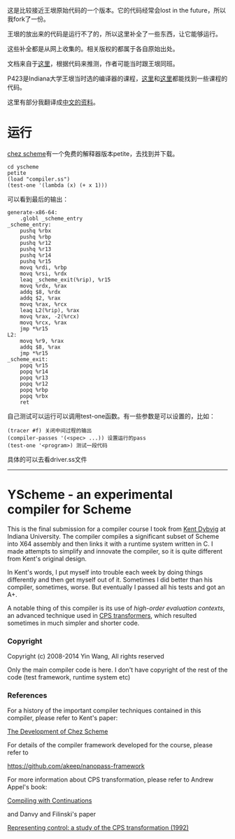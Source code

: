 这是比较接近王垠原始代码的一个版本。它的代码经常会lost in the future，所以我fork了一份。

王垠的放出来的代码是运行不了的，所以这里补全了一些东西，让它能够运行。

这些补全都是从网上收集的。相关版权的都属于各自原始出处。

文档来自于[这里](https://github.com/spiritbear/Grad-School-Code)，根据代码来推测，作者可能当时跟王垠同班。

P423是Indiana大学王垠当时选的编译器的课程，[这里](https://github.com/srwaggon/p423)和[这里](https://github.com/keyanzhang/p423-compiler)都能找到一些课程的代码。

这里有部分我翻译成[中文的资料](http://zenlife.tk/nanopass0.md)。


# 运行

[chez scheme](http://www.scheme.com/)有一个免费的解释器版本petite，去找到并下载。

    cd yscheme
    petite
    (load "compiler.ss")
    (test-one '(lambda (x) (+ x 1)))

可以看到最后的输出：

    generate-x86-64:
        .globl _scheme_entry
    _scheme_entry:
        pushq %rbx
        pushq %rbp
        pushq %r12
        pushq %r13
        pushq %r14
        pushq %r15
        movq %rdi, %rbp
        movq %rsi, %rdx
        leaq _scheme_exit(%rip), %r15
        movq %rdx, %rax
        addq $8, %rdx
        addq $2, %rax
        movq %rax, %rcx
        leaq L2(%rip), %rax
        movq %rax, -2(%rcx)
        movq %rcx, %rax
        jmp *%r15
    L2:
        movq %r9, %rax
        addq $8, %rax
        jmp *%r15
    _scheme_exit:
        popq %r15
        popq %r14
        popq %r13
        popq %r12
        popq %rbp
        popq %rbx
        ret

自己测试可以运行可以调用test-one函数。有一些参数是可以设置的，比如：

    (tracer #f) 关闭中间过程的输出
    (compiler-passes '(<spec> ...)) 设置运行的pass
    (test-one '<program>) 测试一段代码

具体的可以去看driver.ss文件

-----------------------------------

# YScheme - an experimental compiler for Scheme


This is the final submission for a compiler course I took from <a
href="http://en.wikipedia.org/wiki/R._Kent_Dybvig">Kent Dybvig</a> at Indiana
University. The compiler compiles a significant subset of Scheme into X64
assembly and then links it with a runtime system written in C. I made attempts
to simplify and innovate the compiler, so it is quite different from Kent's
original design.

In Kent's words, I put myself into trouble each week by doing things differently
and then get myself out of it. Sometimes I did better than his compiler,
sometimes, worse. But eventually I passed all his tests and got an A+.

A notable thing of this compiler is its use of _high-order evaluation contexts_,
an advanced technique used in <a
href="https://github.com/yinwang0/lightsabers/blob/master/cps.ss">CPS
transformers</a>, which resulted sometimes in much simpler and shorter code.


### Copyright

Copyright (c) 2008-2014 Yin Wang, All rights reserved

Only the main compiler code is here. I don't have copyright of the rest of the
code (test framework, runtime system etc)


### References

For a history of the important compiler techniques contained in this compiler,
please refer to Kent's paper:

<a href="http://www.cs.indiana.edu/~dyb/pubs/hocs.pdf">The Development of Chez
Scheme</a>


For details of the compiler framework developed for the course, please refer to

<https://github.com/akeep/nanopass-framework>


For more information about CPS transformation, please refer to Andrew Appel's
book:

<a
href="http://www.amazon.com/Compiling-Continuations-Andrew-W-Appel/dp/052103311X">Compiling
with Continuations</a>

and Danvy and Filinski's paper

<a href="http://citeseerx.ist.psu.edu/viewdoc/summary?doi=10.1.1.46.84">Representing control: a study of the CPS transformation (1992)</a>
